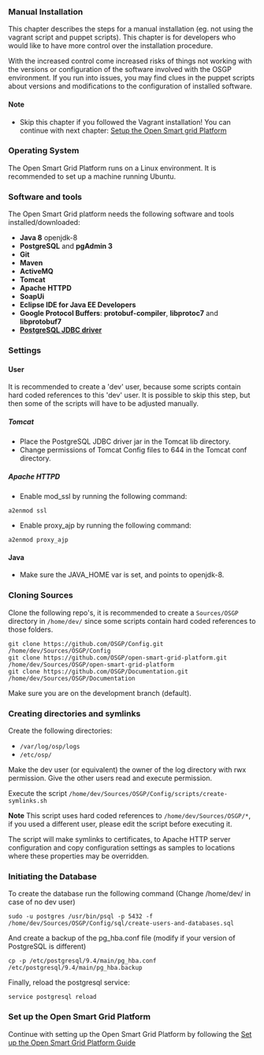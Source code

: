 ### Manual Installation

This chapter describes the steps for a manual installation (eg. not using the vagrant script and puppet scripts). This  chapter is for developers who would like to have more control over the installation procedure.

With the increased control come increased risks of things not working with the versions or configuration of the software involved with the OSGP environment. If you run into issues, you may find clues in the puppet scripts about versions and modifications to the configuration of installed software.

#### Note
 - Skip this chapter if you followed the Vagrant installation! You can continue with next chapter: [Setup the Open Smart grid Platform](./SetupOSGP.md)

### Operating System
The Open Smart Grid Platform runs on a Linux environment. It is recommended to set up a machine running Ubuntu.


### Software and tools

The Open Smart Grid platform needs the following software and tools installed/downloaded:
- **Java 8** openjdk-8
- **PostgreSQL** and **pgAdmin 3**
- **Git**
- **Maven**
- **ActiveMQ**
- **Tomcat**
- **Apache HTTPD**
- **SoapUi**
- **Eclipse IDE for Java EE Developers**
- **Google Protocol Buffers**: **protobuf-compiler**, **libprotoc7** and **libprotobuf7**
- **[PostgreSQL JDBC driver](https://jdbc.postgresql.org/download/postgresql-42.2.4.jar)**

### Settings

#### User
It is recommended to create a 'dev' user, because some scripts contain hard coded references to this 'dev' user. It is possible to skip this step, but then some of the scripts will have to be adjusted manually.

##### Tomcat
- Place the PostgreSQL JDBC driver jar in the Tomcat lib directory.
- Change permissions of Tomcat Config files to 644 in the Tomcat conf directory.

##### Apache HTTPD
- Enable mod_ssl by running the following command:
```shell
a2enmod ssl
```
- Enable proxy_ajp by running the following command:
```shell
a2enmod proxy_ajp
```

#### Java
- Make sure the JAVA_HOME var is set, and points to openjdk-8.

### Cloning Sources
Clone the following repo's, it is recommended to create a ```Sources/OSGP``` directory in ```/home/dev/``` since some scripts contain hard coded references to those folders.
```shell
git clone https://github.com/OSGP/Config.git /home/dev/Sources/OSGP/Config
git clone https://github.com/OSGP/open-smart-grid-platform.git /home/dev/Sources/OSGP/open-smart-grid-platform
git clone https://github.com/OSGP/Documentation.git /home/dev/Sources/OSGP/Documentation
```
Make sure you are on the development branch (default).

### Creating directories and symlinks
Create the following directories:
- ```/var/log/osp/logs```
- ```/etc/osp/```

Make the dev user (or equivalent) the owner of the log directory with rwx permission. Give the other users read and execute permission.

Execute the script ```/home/dev/Sources/OSGP/Config/scripts/create-symlinks.sh```

****Note**** This script uses hard coded references to ```/home/dev/Sources/OSGP/*```, if you used a different user, please edit the script before executing it.

The script will make symlinks to certificates, to Apache HTTP server configuration and copy configuration settings as samples to locations where these properties may be overridden.

### Initiating the Database
To create the database run the following command (Change /home/dev/ in case of no dev user)
```shell
sudo -u postgres /usr/bin/psql -p 5432 -f /home/dev/Sources/OSGP/Config/sql/create-users-and-databases.sql
```

And create a backup of the pg_hba.conf file (modify if your version of PostgreSQL is different)
```shell
cp -p /etc/postgresql/9.4/main/pg_hba.conf /etc/postgresql/9.4/main/pg_hba.backup
```

Finally, reload the postgresql service:
```shell
service postgresql reload
```

### Set up the Open Smart Grid Platform

Continue with setting up the Open Smart Grid Platform by following the [Set up the Open Smart Grid Platform Guide](http://documentation.opensmartgridplatform.org/Userguide/Installation/setupOSGP.html)
